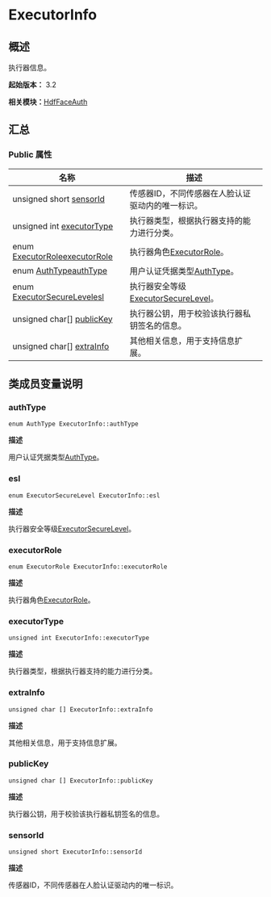 # ExecutorInfo


## 概述

执行器信息。

**起始版本：** 3.2

**相关模块：**[HdfFaceAuth](_hdf_face_auth_v10.md)


## 汇总


### Public 属性

| 名称 | 描述 | 
| -------- | -------- |
| unsigned short [sensorId](#sensorid) | 传感器ID，不同传感器在人脸认证驱动内的唯一标识。 | 
| unsigned int [executorType](#executortype) | 执行器类型，根据执行器支持的能力进行分类。 | 
| enum [ExecutorRole](_hdf_face_auth_v10.md#executorrole)[executorRole](#executorrole) | 执行器角色[ExecutorRole](_hdf_face_auth_v10.md#executorrole)。 | 
| enum [AuthType](_hdf_face_auth_v10.md#authtype)[authType](#authtype) | 用户认证凭据类型[AuthType](_hdf_face_auth_v10.md#authtype)。 | 
| enum [ExecutorSecureLevel](_hdf_face_auth_v10.md#executorsecurelevel)[esl](#esl) | 执行器安全等级[ExecutorSecureLevel](_hdf_face_auth_v10.md#executorsecurelevel)。 | 
| unsigned char[] [publicKey](#publickey) | 执行器公钥，用于校验该执行器私钥签名的信息。 | 
| unsigned char[] [extraInfo](#extrainfo) | 其他相关信息，用于支持信息扩展。 | 


## 类成员变量说明


### authType

```
enum AuthType ExecutorInfo::authType
```

**描述**

用户认证凭据类型[AuthType](_hdf_face_auth_v10.md#authtype)。


### esl

```
enum ExecutorSecureLevel ExecutorInfo::esl
```

**描述**

执行器安全等级[ExecutorSecureLevel](_hdf_face_auth_v10.md#executorsecurelevel)。


### executorRole

```
enum ExecutorRole ExecutorInfo::executorRole
```

**描述**

执行器角色[ExecutorRole](_hdf_face_auth_v10.md#executorrole)。


### executorType

```
unsigned int ExecutorInfo::executorType
```

**描述**

执行器类型，根据执行器支持的能力进行分类。


### extraInfo

```
unsigned char [] ExecutorInfo::extraInfo
```

**描述**

其他相关信息，用于支持信息扩展。


### publicKey

```
unsigned char [] ExecutorInfo::publicKey
```

**描述**

执行器公钥，用于校验该执行器私钥签名的信息。


### sensorId

```
unsigned short ExecutorInfo::sensorId
```

**描述**

传感器ID，不同传感器在人脸认证驱动内的唯一标识。
